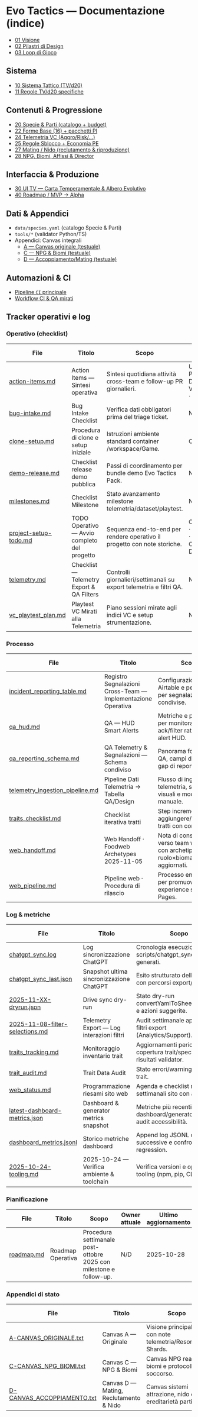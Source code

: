 # Evo Tactics — Documentazione (indice)

- [01 Visione](01-VISIONE.md)
- [02 Pilastri di Design](02-PILASTRI.md)
- [03 Loop di Gioco](03-LOOP.md)

## Sistema
- [10 Sistema Tattico (TV/d20)](10-SISTEMA_TATTICO.md)
- [11 Regole TV/d20 specifiche](11-REGOLE_D20_TV.md)

## Contenuti & Progressione
- [20 Specie & Parti (catalogo + budget)](20-SPECIE_E_PARTI.md)
- [22 Forme Base (16) + pacchetti PI](22-FORME_BASE_16.md)
- [24 Telemetria VC (Aggro/Risk/…)](24-TELEMETRIA_VC.md)
- [25 Regole Sblocco + Economia PE](25-REGOLE_SBLOCCO_PE.md)
- [27 Mating / Nido (reclutamento & riproduzione)](27-MATING_NIDO.md)
- [28 NPG, Biomi, Affissi & Director](28-NPC_BIOMI_SPAWN.md)

## Interfaccia & Produzione
- [30 UI TV — Carta Temperamentale & Albero Evolutivo](30-UI_TV_IDENTITA.md)
- [40 Roadmap / MVP → Alpha](40-ROADMAP.md)

## Dati & Appendici
- `data/species.yaml` (catalogo Specie & Parti)
- `tools/*` (validator Python/TS)
- Appendici: Canvas integrali
  - [A — Canvas originale (testuale)](../appendici/A-CANVAS_ORIGINALE.txt)
  - [C — NPG & Biomi (testuale)](../appendici/C-CANVAS_NPG_BIOMI.txt)
  - [D — Accoppiamento/Mating (testuale)](../appendici/D-CANVAS_ACCOPPIAMENTO.txt)

## Automazioni & CI
- [Pipeline `CI` principale](ci-pipeline.md)
- [Workflow CI & QA mirati](ci.md)

## Tracker operativi e log

<!-- tracker-registry:start -->
### Operativo (checklist)

| File | Titolo | Scopo | Owner attuale | Ultimo aggiornamento | Percorso |
| --- | --- | --- | --- | --- | --- |
| [action-items.md](docs/checklist/action-items.md) | Action Items — Sintesi operativa | Sintesi quotidiana attività cross-team e follow-up PR giornalieri. | UI Systems · Progression Design · VFX/Lighting · QA Support | 2025-10-28 | `docs/checklist/action-items.md` |
| [bug-intake.md](docs/checklist/bug-intake.md) | Bug Intake Checklist | Verifica dati obbligatori prima del triage ticket. | N/D | 2025-10-27 | `docs/checklist/bug-intake.md` |
| [clone-setup.md](docs/checklist/clone-setup.md) | Procedura di clone e setup iniziale | Istruzioni ambiente standard container /workspace/Game. | Ops/ChatGPT | 2025-10-26 | `docs/checklist/clone-setup.md` |
| [demo-release.md](docs/checklist/demo-release.md) | Checklist release demo pubblica | Passi di coordinamento per bundle demo Evo Tactics Pack. | N/D | 2025-10-27 | `docs/checklist/demo-release.md` |
| [milestones.md](docs/checklist/milestones.md) | Checklist Milestone | Stato avanzamento milestone telemetria/dataset/playtest. | N/D | 2025-10-28 | `docs/checklist/milestones.md` |
| [project-setup-todo.md](docs/checklist/project-setup-todo.md) | TODO Operativo — Avvio completo del progetto | Sequenza end-to-end per rendere operativo il progetto con note storiche. | Ops/ChatGPT · Release Ops · Marketing Ops · Lead Dev Tools | 2025-10-28 | `docs/checklist/project-setup-todo.md` |
| [telemetry.md](docs/checklist/telemetry.md) | Checklist — Telemetry Export & QA Filters | Controlli giornalieri/settimanali su export telemetria e filtri QA. | N/D | 2025-10-28 | `docs/checklist/telemetry.md` |
| [vc_playtest_plan.md](docs/checklist/vc_playtest_plan.md) | Playtest VC Mirati alla Telemetria | Piano sessioni mirate agli indici VC e setup strumentazione. | N/D | 2025-10-24 | `docs/checklist/vc_playtest_plan.md` |

### Processo

| File | Titolo | Scopo | Owner attuale | Ultimo aggiornamento | Percorso |
| --- | --- | --- | --- | --- | --- |
| [incident_reporting_table.md](docs/process/incident_reporting_table.md) | Registro Segnalazioni Cross-Team — Implementazione Operativa | Configurazione tabella Airtable e permessi per segnalazioni condivise. | N/D | 2025-10-27 | `docs/process/incident_reporting_table.md` |
| [qa_hud.md](docs/process/qa_hud.md) | QA — HUD Smart Alerts | Metriche e pipeline QA per monitorare ack/filter ratio degli alert HUD. | QA lead | 2025-10-27 | `docs/process/qa_hud.md` |
| [qa_reporting_schema.md](docs/process/qa_reporting_schema.md) | QA Telemetry & Segnalazioni — Schema condiviso | Panorama fonti dati QA, campi disponibili e gap di reporting. | N/D | 2025-10-27 | `docs/process/qa_reporting_schema.md` |
| [telemetry_ingestion_pipeline.md](docs/process/telemetry_ingestion_pipeline.md) | Pipeline Dati Telemetria → Tabella QA/Design | Flusso di ingestione telemetria, snapshot visuali e modulo QA manuale. | N/D | 2025-10-27 | `docs/process/telemetry_ingestion_pipeline.md` |
| [traits_checklist.md](docs/process/traits_checklist.md) | Checklist iterativa tratti | Step incrementali per aggiungere/revisionare tratti con controlli dati. | N/D | 2025-10-28 | `docs/process/traits_checklist.md` |
| [web_handoff.md](docs/process/web_handoff.md) | Web Handoff · Foodweb Archetypes 2025-11-05 | Nota di consegna verso team web/UI con archetipi ruolo×bioma aggiornati. | N/D | 2025-10-29 | `docs/process/web_handoff.md` |
| [web_pipeline.md](docs/process/web_pipeline.md) | Pipeline web · Procedura di rilascio | Processo end-to-end per promuovere la web experience su GitHub Pages. | N/D | 2025-10-28 | `docs/process/web_pipeline.md` |

### Log & metriche

| File | Titolo | Scopo | Owner attuale | Ultimo aggiornamento | Percorso |
| --- | --- | --- | --- | --- | --- |
| [chatgpt_sync.log](logs/chatgpt_sync.log) | Log sincronizzazione ChatGPT | Cronologia esecuzioni scripts/chatgpt_sync.py e diff generati. | N/D | 2025-10-24 | `logs/chatgpt_sync.log` |
| [chatgpt_sync_last.json](logs/chatgpt_sync_last.json) | Snapshot ultima sincronizzazione ChatGPT | Esito strutturato dell'ultima run con percorsi export/diff. | N/D | 2025-10-24 | `logs/chatgpt_sync_last.json` |
| [2025-11-XX-dryrun.json](logs/drive/2025-11-XX-dryrun.json) | Drive sync dry-run | Stato dry-run convertYamlToSheetsDryRun() e azioni suggerite. | N/D | 2025-10-28 | `logs/drive/2025-11-XX-dryrun.json` |
| [2025-11-08-filter-selections.md](logs/exports/2025-11-08-filter-selections.md) | Telemetry Export — Log interazioni filtri | Audit settimanale applicazione filtri export (Analytics/Support). | Analytics · Support | 2025-10-28 | `logs/exports/2025-11-08-filter-selections.md` |
| [traits_tracking.md](logs/traits_tracking.md) | Monitoraggio inventario trait | Aggiornamenti periodici copertura trait/specie e risultati validator. | N/D | 2025-10-29 | `logs/traits_tracking.md` |
| [trait_audit.md](logs/trait_audit.md) | Trait Data Audit | Stato errori/warning dataset trait. | N/D | 2025-10-29 | `logs/trait_audit.md` |
| [web_status.md](logs/web_status.md) | Programmazione riesami sito web | Agenda e checklist riesami settimanali sito con azioni QA. | N/D | 2025-10-29 | `logs/web_status.md` |
| [latest-dashboard-metrics.json](logs/qa/latest-dashboard-metrics.json) | Dashboard & generator metrics snapshot | Metriche più recenti per dashboard/generator con audit accessibilità. | N/D | 2025-10-27 | `logs/qa/latest-dashboard-metrics.json` |
| [dashboard_metrics.jsonl](logs/qa/dashboard_metrics.jsonl) | Storico metriche dashboard | Append log JSONL con run successive e confronti visual regression. | N/D | 2025-10-27 | `logs/qa/dashboard_metrics.jsonl` |
| [2025-10-24-tooling.md](logs/tooling/2025-10-24-tooling.md) | 2025-10-24 — Verifica ambiente & toolchain | Verifica versioni e operazioni tooling (npm, pip, CLI). | N/D | 2025-10-24 | `logs/tooling/2025-10-24-tooling.md` |

### Pianificazione

| File | Titolo | Scopo | Owner attuale | Ultimo aggiornamento | Percorso |
| --- | --- | --- | --- | --- | --- |
| [roadmap.md](docs/piani/roadmap.md) | Roadmap Operativa | Procedura settimanale post-ottobre 2025 con milestone e follow-up. | N/D | 2025-10-28 | `docs/piani/roadmap.md` |

### Appendici di stato

| File | Titolo | Scopo | Owner attuale | Ultimo aggiornamento | Percorso |
| --- | --- | --- | --- | --- | --- |
| [A-CANVAS_ORIGINALE.txt](appendici/A-CANVAS_ORIGINALE.txt) | Canvas A — Originale | Visione principale con note telemetria/Resonance Shards. | N/D | 2025-10-27 | `appendici/A-CANVAS_ORIGINALE.txt` |
| [C-CANVAS_NPG_BIOMI.txt](appendici/C-CANVAS_NPG_BIOMI.txt) | Canvas C — NPG & Biomi | Canvas NPG reattivi, biomi e protocolli soccorso. | N/D | 2025-10-26 | `appendici/C-CANVAS_NPG_BIOMI.txt` |
| [D-CANVAS_ACCOPPIAMENTO.txt](appendici/D-CANVAS_ACCOPPIAMENTO.txt) | Canvas D — Mating, Reclutamento & Nido | Canvas sistemi attrazione, nido e ereditarietà parti. | N/D | 2025-10-26 | `appendici/D-CANVAS_ACCOPPIAMENTO.txt` |
<!-- tracker-registry:end -->
